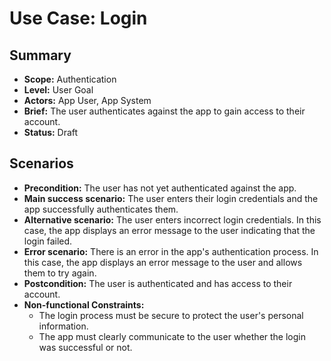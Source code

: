 # Use Case: Login

## Summary

- **Scope:** Authentication
- **Level:** User Goal
- **Actors:** App User, App System
- **Brief:** The user authenticates against the app to gain access to their account.
- **Status:** Draft

## Scenarios

- **Precondition:** The user has not yet authenticated against the app.
- **Main success scenario:** The user enters their login credentials and the app successfully authenticates them.
- **Alternative scenario:**
The user enters incorrect login credentials. 
In this case, the app displays an error message to the user indicating that the login failed.
- **Error scenario:**
There is an error in the app's authentication process. 
In this case, the app displays an error message to the user and allows them to try again.
- **Postcondition:** The user is authenticated and has access to their account.
- **Non-functional Constraints:**
    - The login process must be secure to protect the user's personal information.
    - The app must clearly communicate to the user whether the login was successful or not.   
